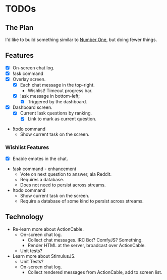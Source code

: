 # TODOs

## The Plan

I'd like to build something similar to [Number One](https://github.com/michaeljolley/number-one), but doing fewer things.

## Features

- [x] On-screen chat log.
- [x] !ask command
- [x] Overlay screen.
  - [x] Each chat message in the top-right.
    - Wishlist!  Timeout progress bar.
  - [x] !ask message in bottom-left;
    - [x] Triggered by the dashboard.
- [x] Dashboard screen.
  - [x] Current !ask questions by ranking.
    - [x] Link to mark as current question.
- !todo command
  - Show current task on the screen.

### Wishlist Features

- [x] Enable emotes in the chat.
- !ask command - enhancement
  - Vote on next question to answer, ala Reddit.
  - Requires a database.
  - Does not need to persist across streams.
- !todo command
  - Show current task on the screen.
  - Require a database of some kind to persist across streams.

## Technology

- Re-learn more about ActionCable.
  - On-screen chat log.
    - Collect chat messages.  IRC Bot?  ComfyJS?  Something.
    - Render HTML at the server, broadcast over ActionCable.
  - Unit tests?
- Learn more about StimulusJS.
  - Unit Tests?
  - On-screen chat log.
    - Collect rendered messages from ActionCable, add to screen list.

